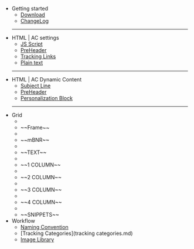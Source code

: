 - <i class="fas fa-rocket"></i> Getting started
  - [Download](download.md)
  - [ChangeLog](changelog.md)
  - - -
- <i class="fas fa-terminal"></i> HTML | AC settings
  - [JS Script](initial_script.md)
  - [PreHeader](pre_header.md)
  - [Tracking Links](tracking_links.md)
  - [Plain text](plain_text.md)
  - - -
- <i class="fas fa-code"></i> HTML | AC Dynamic Content
  - [Subject Line](subject_line.md)
  - [PreHeader](pre_header.md)
  - [Personalization Block](personalization_block.md)
  - - -
- <i class="fas fa-th"></i> Grid
  - <li class="disable"> ~~Frame~~</li>
  - <li class="disable"> ~~mBNR~~</li>
  - <li class="disable"> ~~TEXT~~</li>
  - <li class="disable"> ~~1 COLUMN~~</li>
  - <li class="disable"> ~~2 COLUMN~~</li>
  - <li class="disable"> ~~3 COLUMN~~</li>
  - <li class="disable"> ~~4 COLUMN~~</li>
  - <li class="disable"> ~~SNIPPETS~~</li>
- Workflow
  - [Naming Convention](naming_convention.md)
  - [Tracking Categories](tracking categories.md)
  - [Image Library](image_library.md)
